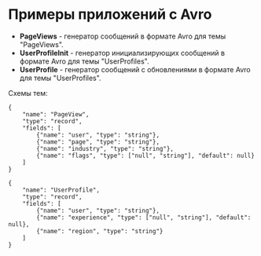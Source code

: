 # Примеры приложений с Avro

* **PageViews** - генератор сообщений в формате Avro для темы "PageViews".
* **UserProfileInit** - генератор инициализирующих сообщений в формате Avro для темы "UserProfiles".
* **UserProfile** - генератор сообщений с обновлениями в формате Avro для темы "UserProfiles".

Схемы тем:
```
{
	"name": "PageView",
	"type": "record",
 	"fields": [
		{"name": "user", "type": "string"},
		{"name": "page", "type": "string"},
		{"name": "industry", "type": "string"},
		{"name": "flags", "type": ["null", "string"], "default": null}
	]
}

{
	"name": "UserProfile",
	"type": "record",
	"fields": [
		{"name": "user", "type": "string"},
		{"name": "experience", "type": ["null", "string"], "default": null},
		{"name": "region", "type": "string"}
	]
}
```
